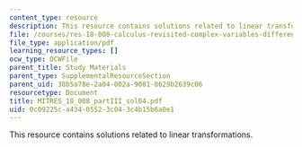 ```yaml
---
content_type: resource
description: This resource contains solutions related to linear transformations.
file: /courses/res-18-008-calculus-revisited-complex-variables-differential-equations-and-linear-algebra-fall-2011/0c09225ca43485523c043c4b15b6a0e1_MITRES_18_008_partIII_sol04.pdf
file_type: application/pdf
learning_resource_types: []
ocw_type: OCWFile
parent_title: Study Materials
parent_type: SupplementalResourceSection
parent_uid: 38b5a78e-2a04-002a-9081-8629b2639c06
resourcetype: Document
title: MITRES_18_008_partIII_sol04.pdf
uid: 0c09225c-a434-8552-3c04-3c4b15b6a0e1
---
```

This resource contains solutions related to linear transformations.